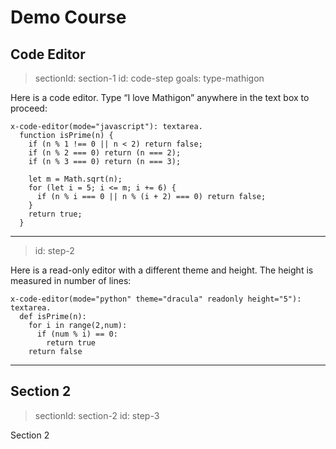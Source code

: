 # Demo Course

## Code Editor

> sectionId: section-1
> id: code-step
> goals: type-mathigon

Here is a code editor. Type “I love Mathigon” anywhere in the text box to
proceed:

    x-code-editor(mode="javascript"): textarea.
      function isPrime(n) {
        if (n % 1 !== 0 || n < 2) return false;
        if (n % 2 === 0) return (n === 2);
        if (n % 3 === 0) return (n === 3);

        let m = Math.sqrt(n);
        for (let i = 5; i <= m; i += 6) {
          if (n % i === 0 || n % (i + 2) === 0) return false;
        }
        return true;
      }

---
> id: step-2

Here is a read-only editor with a different theme and height. The height is
measured in number of lines:

    x-code-editor(mode="python" theme="dracula" readonly height="5"): textarea.
      def isPrime(n):      
        for i in range(2,num):
          if (num % i) == 0:
            return true
        return false

---

## Section 2

> sectionId: section-2
> id: step-3

Section 2
